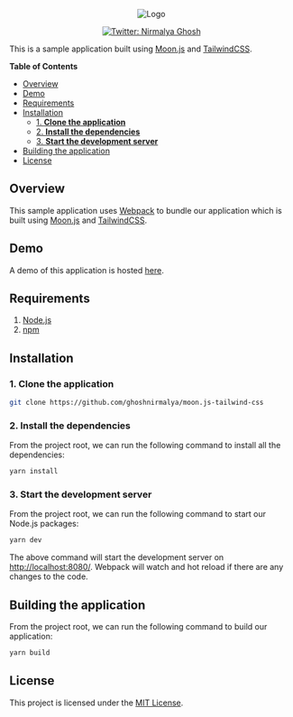 <p align="center">
  <img src="https://user-images.githubusercontent.com/6391763/86044607-eedbc700-ba67-11ea-8b7d-d9ea9464cbac.png" alt="Logo"/>
</p>

<p align="center">
  <a href="https://twitter.com/nirmalyaghosh23">
    <img alt="Twitter: Nirmalya Ghosh" src="https://img.shields.io/twitter/follow/nirmalyaghosh23.svg?style=social" target="_blank" />
  </a>
</p>

This is a sample application built using [Moon.js](https://moonjs.org/) and [TailwindCSS](https://tailwindcss.com/).

<!-- START doctoc generated TOC please keep comment here to allow auto update -->
<!-- DON'T EDIT THIS SECTION, INSTEAD RE-RUN doctoc TO UPDATE -->
**Table of Contents**

- [Overview](#overview)
- [Demo](#demo)
- [Requirements](#requirements)
- [Installation](#installation)
  - [1. **Clone the application**](#1-clone-the-application)
  - [2. **Install the dependencies**](#2-install-the-dependencies)
  - [3. **Start the development server**](#3-start-the-development-server)
- [Building the application](#building-the-application)
- [License](#license)

<!-- END doctoc generated TOC please keep comment here to allow auto update -->

## Overview

This sample application uses [Webpack](https://webpack.js.org/) to bundle our application which is built using [Moon.js](https://moonjs.org/) and [TailwindCSS](https://tailwindcss.com/).

## Demo

A demo of this application is hosted [here](https://moon-js-tailwind-css.vercel.app/).


## Requirements

1. [Node.js](https://nodejs.org/)
2. [npm](https://www.npmjs.com/)

## Installation

### 1. **Clone the application**

```sh
git clone https://github.com/ghoshnirmalya/moon.js-tailwind-css
```

### 2. **Install the dependencies**

From the project root, we can run the following command to install all the dependencies:

```sh
yarn install
```

### 3. **Start the development server**

From the project root, we can run the following command to start our Node.js packages:

```sh
yarn dev
```

The above command will start the development server on [http://localhost:8080/](http://localhost:8080). Webpack will watch and hot reload if there are any changes to the code.

## Building the application

From the project root, we can run the following command to build our application:

```sh
yarn build
```

## License

This project is licensed under the [MIT License](https://opensource.org/licenses/MIT).
